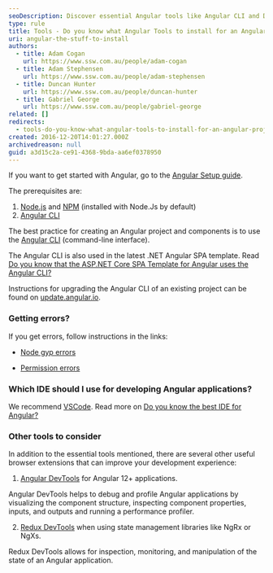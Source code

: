 ```yaml
---
seoDescription: Discover essential Angular tools like Angular CLI and DevTools for your project setup and streamlined development.
type: rule
title: Tools - Do you know what Angular Tools to install for an Angular project?
uri: angular-the-stuff-to-install
authors:
  - title: Adam Cogan
    url: https://www.ssw.com.au/people/adam-cogan
  - title: Adam Stephensen
    url: https://www.ssw.com.au/people/adam-stephensen
  - title: Duncan Hunter
    url: https://www.ssw.com.au/people/duncan-hunter
  - title: Gabriel George
    url: https://www.ssw.com.au/people/gabriel-george
related: []
redirects:
  - tools-do-you-know-what-angular-tools-to-install-for-an-angular-project
created: 2016-12-20T14:01:27.000Z
archivedreason: null
guid: a3d15c2a-ce91-4368-9bda-aa6ef0378950
---
```


If you want to get started with Angular, go to the [Angular Setup guide](https://angular.io/guide/setup-local).  

The prerequisites are:

1. [Node.js](https://nodejs.org/) and  [NPM](https://www.npmjs.com/) (installed with Node.Js by default)
2. [Angular CLI](https://angular.io/cli)

The best practice for creating an Angular project and components is to use the [Angular CLI](https://angular.io/cli) (command-line interface).

The Angular CLI is also used in the latest .NET Angular SPA template.
Read [Do you know that the ASP.NET Core SPA Template for Angular uses the Angular CLI?](/asp-net-core-spa-template-for-angular-uses-the-angular-cli)

<!--endintro-->

Instructions for upgrading the Angular CLI of an existing project can be found on [update.angular.io](https://update.angular.io/).

### Getting errors?

If you get errors, follow instructions in the links:

* [Node gyp errors](https://github.com/nodejs/node-gyp)

* [Permission errors](https://docs.npmjs.com/getting-started/fixing-npm-permissions)

### Which IDE should I use for developing Angular applications?

We recommend [VSCode](http://code.visualstudio.com). Read more on [Do you know the best IDE for Angular?](/how-to-get-your-machine-setup)

### Other tools to consider

In addition to the essential tools mentioned, there are several other useful browser extensions that can improve your development experience:

1. [Angular DevTools](https://angular.io/guide/devtools) for Angular 12+ applications.

Angular DevTools helps to debug and profile Angular applications by visualizing the component structure, inspecting component properties, inputs, and outputs and running a performance profiler.

2. [Redux DevTools](https://github.com/reduxjs/redux-devtools) when using state management libraries like NgRx or NgXs.

Redux DevTools allows for inspection, monitoring, and manipulation of the state of an Angular application.

